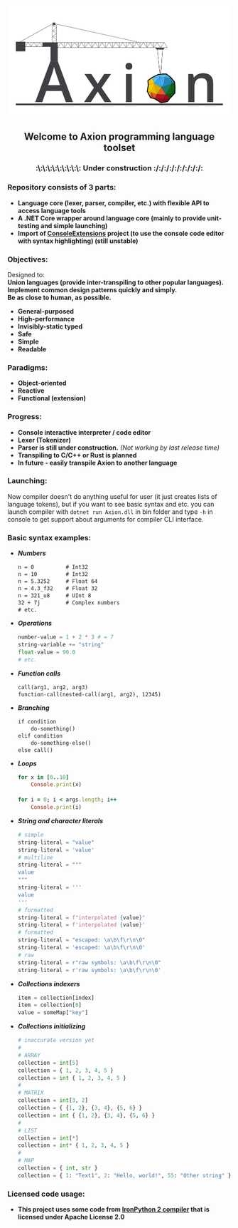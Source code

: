<img align="center" src="Other/Graphics/Axion_Mini.png" />

<h2 align="center">Welcome to Axion programming language toolset</h2>
<h3 align="center">:\:\:\:\:\:\:\:\:\: Under construction :/:/:/:/:/:/:/:/:/:</h3>

### Repository consists of 3 parts:

- **Language core (lexer, parser, compiler, etc.) with flexible API to access language tools**
- **A .NET Core wrapper around language core (mainly to provide unit-testing and simple launching)**
- **Import of [ConsoleExtensions](https://github.com/F1uctus/ConsoleExtensions) project (to use the console code editor with syntax highlighting) (still unstable)**

### Objectives:

Designed to: <br/>
**Union languages (provide inter-transpiling to other popular languages).** <br/>
**Implement common design patterns quickly and simply.** <br/>
**Be as close to human, as possible.**

- **General-purposed**
- **High-performance**
- **Invisibly-static typed**
- **Safe**
- **Simple**
- **Readable**

### Paradigms:

- **Object-oriented**
- **Reactive**
- **Functional (extension)**

### Progress:

- **Console interactive interpreter / code editor**
- **Lexer (Tokenizer)**
- **Parser is still under construction.**
	*(Not working by last release time)*
- **Transpiling to C/C++ or Rust is planned**
- **In future - easily transpile Axion to another language**

### Launching:

Now compiler doesn't do anything useful for user
(it just creates lists of language tokens),
but if you want to see basic syntax and etc.
you can launch compiler with `dotnet run Axion.dll`
in bin folder and type `-h` in console to get support
about arguments for compiler CLI interface.
	
### Basic syntax examples:

- ***Numbers***
	```crystal
	n = 0          # Int32
	n = 10         # Int32
	n = 5.3252     # Float 64
	n = 4.3_f32    # Float 32
	n = 321_u8     # UInt 8
	32 + 7j        # Complex numbers
	# etc.
	```

- ***Operations***
	```python
	number-value = 1 + 2 * 3 # = 7
	string-variable += "string"
	float-value = 90.0
	# etc.
	```
- ***Function calls***
	```
	call(arg1, arg2, arg3)
	function-call(nested-call(arg1, arg2), 12345)
	```
- ***Branching***
	```
	if condition
		do-something()
	elif condition
		do-something-else()
	else call()
	```
- ***Loops***
    ```rb
    for x in [0..10]
        Console.print(x)

    for i = 0; i < args.length; i++
        Console.print(i)
    ```

- ***String and character literals***
	```python
	# simple
	string-literal = "value"
	string-literal = 'value'
	# multiline
	string-literal = """
	value
	"""
	string-literal = '''
	value
	'''
	# formatted
	string-literal = f"interpolated {value}"
	string-literal = f'interpolated {value}'
	# formatted
	string-literal = "escaped: \a\b\f\r\n\0"
	string-literal = 'escaped: \a\b\f\r\n\0'
	# raw
	string-literal = r"raw symbols: \a\b\f\r\n\0"
	string-literal = r'raw symbols: \a\b\f\r\n\0'
	```
- ***Collections indexers***
	```python
	item = collection[index]
	item = collection[0]
	value = someMap["key"]
	```
- ***Collections initializing***
	```python
	# inaccurate version yet
	#
	# ARRAY
	collection = int[5]
	collection = { 1, 2, 3, 4, 5 }
	collection = int { 1, 2, 3, 4, 5 }
	#
	# MATRIX
	collection = int[3, 2]
	collection = { {1, 2}, {3, 4}, {5, 6} }
	collection = int { {1, 2}, {3, 4}, {5, 6} }
	#
	# LIST
	collection = int[*]
	collection = int* { 1, 2, 3, 4, 5 }
	#
	# MAP
	collection = { int, str }
	collection = { 1: "Text1", 2: "Hello, world!", 55: "Other string" }
	```

### Licensed code usage:

- **This project uses some code from [IronPython 2 compiler](https://github.com/IronLanguages/ironpython2)
   that is licensed under Apache License 2.0**
